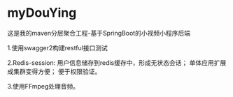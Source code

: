 # myDouYing
这是我的maven分层聚合工程-基于SpringBoot的小视频小程序后端

1.使用swagger2构建restful接口测试

2.Redis-session:
  用户信息储存到redis缓存中，形成无状态会话；
  单体应用扩展成集群变得方便；
  便于权限验证。

3.使用FFmpeg处理音频。
